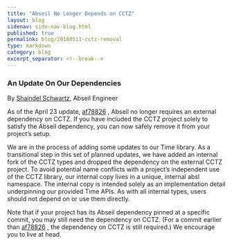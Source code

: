 ```yaml
---
title: "Abseil No Longer Depends on CCTZ"
layout: blog
sidenav: side-nav-blog.html
published: true
permalink: blog/20180511-cctz-removal
type: markdown
category: blog
excerpt_separator: <!--break-->
---
```


### An Update On Our Dependencies

By [Shaindel Schwartz](mailto:shaindel@google.com), Abseil Engineer

As of the April 23 update, 
[af78826](https://github.com/abseil/abseil-cpp/commit/af7882601aad93ada881486eeaabc562f1733961)
, Abseil no longer requires an external dependency on CCTZ. If you have
included the CCTZ project solely to satisfy the Abseil dependency, you can now
safely remove it from your project’s setup.

<!--break-->

We are in the process of adding some updates to our Time library. As a
transitional step in this set of planned updates, we have added an internal
fork of the CCTZ types and dropped the dependency on the external CCTZ project.
To avoid potential name conflicts with a project’s independent use of the CCTZ
library, our internal copy lives in a unique, internal absl namespace. The
internal copy is intended solely as an implementation detail underpinning our
provided Time APIs. As with all internal types, users should not depend on or
use them directly. 

Note that if your project has its Abseil dependency pinned at a specific
commit, you may still need the dependency on CCTZ. (For a commit earlier than
[af78826](https://github.com/abseil/abseil-cpp/commit/af7882601aad93ada881486eeaabc562f1733961)
, the dependency on CCTZ is still required.) We encourage you to live at head.
